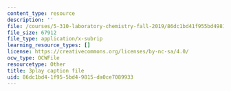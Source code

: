 ```yaml
---
content_type: resource
description: ''
file: /courses/5-310-laboratory-chemistry-fall-2019/86dc1bd41f955bd49815da0ce7089933_TgrNa_Guigs.vtt
file_size: 67912
file_type: application/x-subrip
learning_resource_types: []
license: https://creativecommons.org/licenses/by-nc-sa/4.0/
ocw_type: OCWFile
resourcetype: Other
title: 3play caption file
uid: 86dc1bd4-1f95-5bd4-9815-da0ce7089933
---
```

